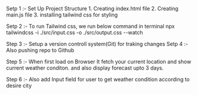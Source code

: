 Setp 1 :- Set Up Project Structure 1. Creating index.html file 2. Creating main.js file 3. installing tailwind css for styling

Setp 2 :- To run Tailwind css, we run below command in terminal
npx tailwindcss -i ./src/input.css -o ./src/output.css --watch

Step 3 :- Setup a version controll system(Git) for traking changes
Setp 4 :- Also pushing repo to Github

Step 5 :- When first load on Browser It fetch your current location and show current weather conditon. and also display forecast upto 3 days.

Step 6 :- Also add Input field for user to get weather condition according to desire city
